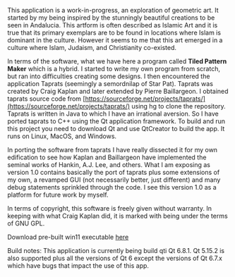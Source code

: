 This application is a work-in-progress, an exploration of geometric art.  It started by my being inspired by the stunningly beautiful creations to be seen in Andalucia.  This artform is often described as Islamic Art and it is true that its primary exemplars are to be found in locations where Islam is dominant in the culture.  However it seems to me that this art emerged in a culture where Islam, Judaism, and Christianity co-existed.


In terms of the software, what we have here a program called **Tiled Pattern Maker**  which is a hybrid.  I started to write my own program from scratch, but ran into difficulties creating some designs.  I then encountered the application Taprats (seemingly a semordnilap of Star Pat).  Taprats was created by Craig Kaplan and later extended by Pierre Baillargeon.  I obtained taprats source code  from [https://sourceforge.net/projects/taprats/](https://sourceforge.net/projects/taprats/)  using hg to clone the repository.  Taprats is written in Java to which I have an irrational aversion.  So I have ported taprats to C++ using the Qt application framework.  To build and run this project you need to download Qt and use QtCreator to build the app.  It runs on Linux, MacOS, and Windows.  


In porting the software from taprats I have really dissected it for my own edification to see how Kaplan and Baillargeon have implemented the seminal works of Hankin, A.J. Lee, and others.  What I am exposing as version 1.0 contains basically the port of taprats plus some extensions of my own, a revamped GUI (not necessarily better, just different) and many debug statements sprinkled through the code.  I see this version 1.0 as a platform for future work by myself.


In terms of copyright, this software is freely given without warranty.  In keeping with what Craig Kaplan did, it is marked with being under the terms of GNU GPL.  

Download pre-built win11 executable [here](https://github.com/ChortleMortal/TiledPatternMaker/releases)

Build notes: This application is currently being build qti Qt 6.8.1.  Qt 5.15.2 is also supported plus all the versions of Qt 6 except the versions of Qt 6.7.x which have bugs that impact the use of this app.




